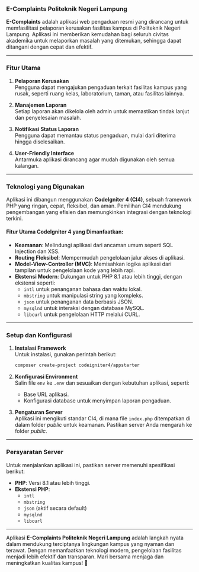 ### **E-Complaints Politeknik Negeri Lampung**

**E-Complaints** adalah aplikasi web pengaduan resmi yang dirancang untuk memfasilitasi pelaporan kerusakan fasilitas kampus di Politeknik Negeri Lampung. Aplikasi ini memberikan kemudahan bagi seluruh civitas akademika untuk melaporkan masalah yang ditemukan, sehingga dapat ditangani dengan cepat dan efektif.

---

### **Fitur Utama**

1. **Pelaporan Kerusakan**  
   Pengguna dapat mengajukan pengaduan terkait fasilitas kampus yang rusak, seperti ruang kelas, laboratorium, taman, atau fasilitas lainnya.

2. **Manajemen Laporan**  
   Setiap laporan akan dikelola oleh admin untuk memastikan tindak lanjut dan penyelesaian masalah.

3. **Notifikasi Status Laporan**  
   Pengguna dapat memantau status pengaduan, mulai dari diterima hingga diselesaikan.

4. **User-Friendly Interface**  
   Antarmuka aplikasi dirancang agar mudah digunakan oleh semua kalangan.

---

### **Teknologi yang Digunakan**

Aplikasi ini dibangun menggunakan **CodeIgniter 4 (CI4)**, sebuah framework PHP yang ringan, cepat, fleksibel, dan aman. Pemilihan CI4 mendukung pengembangan yang efisien dan memungkinkan integrasi dengan teknologi terkini.

#### **Fitur Utama CodeIgniter 4 yang Dimanfaatkan:**
- **Keamanan**: Melindungi aplikasi dari ancaman umum seperti SQL Injection dan XSS.
- **Routing Fleksibel**: Mempermudah pengelolaan jalur akses di aplikasi.
- **Model-View-Controller (MVC)**: Memisahkan logika aplikasi dari tampilan untuk pengelolaan kode yang lebih rapi.
- **Ekstensi Modern**: Dukungan untuk PHP 8.1 atau lebih tinggi, dengan ekstensi seperti:
  - `intl` untuk penanganan bahasa dan waktu lokal.
  - `mbstring` untuk manipulasi string yang kompleks.
  - `json` untuk penanganan data berbasis JSON.
  - `mysqlnd` untuk interaksi dengan database MySQL.
  - `libcurl` untuk pengelolaan HTTP melalui CURL.

---

### **Setup dan Konfigurasi**
1. **Instalasi Framework**  
   Untuk instalasi, gunakan perintah berikut:  
   ```bash
   composer create-project codeigniter4/appstarter
   ```

2. **Konfigurasi Environment**  
   Salin file `env` ke `.env` dan sesuaikan dengan kebutuhan aplikasi, seperti:
   - Base URL aplikasi.
   - Konfigurasi database untuk menyimpan laporan pengaduan.

3. **Pengaturan Server**  
   Aplikasi ini mengikuti standar CI4, di mana file `index.php` ditempatkan di dalam folder *public* untuk keamanan. Pastikan server Anda mengarah ke folder *public*.

---

### **Persyaratan Server**
Untuk menjalankan aplikasi ini, pastikan server memenuhi spesifikasi berikut:
- **PHP**: Versi 8.1 atau lebih tinggi.
- **Ekstensi PHP**:
  - `intl`
  - `mbstring`
  - `json` (aktif secara default)
  - `mysqlnd`
  - `libcurl`

---

Aplikasi **E-Complaints Politeknik Negeri Lampung** adalah langkah nyata dalam mendukung terciptanya lingkungan kampus yang nyaman dan terawat. Dengan memanfaatkan teknologi modern, pengelolaan fasilitas menjadi lebih efektif dan transparan. Mari bersama menjaga dan meningkatkan kualitas kampus! 🚀
